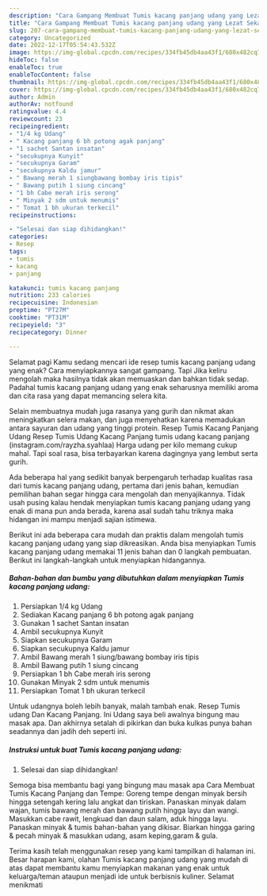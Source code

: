 ```yaml
---
description: "Cara Gampang Membuat Tumis kacang panjang udang yang Lezat Sekali"
title: "Cara Gampang Membuat Tumis kacang panjang udang yang Lezat Sekali"
slug: 207-cara-gampang-membuat-tumis-kacang-panjang-udang-yang-lezat-sekali
category: Uncategorized
date: 2022-12-17T05:54:43.532Z
image: https://img-global.cpcdn.com/recipes/334fb45db4aa43f1/680x482cq70/tumis-kacang-panjang-udang-foto-resep-utama.jpg
hideToc: false
enableToc: true
enableTocContent: false
thumbnail: https://img-global.cpcdn.com/recipes/334fb45db4aa43f1/680x482cq70/tumis-kacang-panjang-udang-foto-resep-utama.jpg
cover: https://img-global.cpcdn.com/recipes/334fb45db4aa43f1/680x482cq70/tumis-kacang-panjang-udang-foto-resep-utama.jpg
author: Admin
authorAv: notfound
ratingvalue: 4.4
reviewcount: 23
recipeingredient:
- "1/4 kg Udang"
- " Kacang panjang 6 bh potong agak panjang"
- "1 sachet Santan insatan"
- "secukupnya Kunyit"
- "secukupnya Garam"
- "secukupnya Kaldu jamur"
- " Bawang merah 1 siungbawang bombay iris tipis"
- " Bawang putih 1 siung cincang"
- "1 bh Cabe merah iris serong"
- " Minyak 2 sdm untuk menumis"
- " Tomat 1 bh ukuran terkecil"
recipeinstructions:

- "Selesai dan siap dihidangkan!"
categories:
- Resep
tags:
- tumis
- kacang
- panjang

katakunci: tumis kacang panjang 
nutrition: 233 calories
recipecuisine: Indonesian
preptime: "PT27M"
cooktime: "PT31M"
recipeyield: "3"
recipecategory: Dinner

---
```



Selamat pagi Kamu sedang mencari ide resep tumis kacang panjang udang yang enak? Cara menyiapkannya sangat gampang. Tapi Jika keliru mengolah maka hasilnya tidak akan memuaskan dan bahkan tidak sedap. Padahal tumis kacang panjang udang yang enak seharusnya memiliki aroma dan cita rasa yang dapat memancing selera kita.


Selain membuatnya mudah juga rasanya yang gurih dan nikmat akan meningkatkan selera makan, dan juga menyehatkan karena memadukan antara sayuran dan udang yang tinggi protein. Resep Tumis Kacang Panjang Udang Resep Tumis Udang Kacang Panjang tumis udang kacang panjang (instagram.com/rayzha.syahlaa) Harga udang per kilo memang cukup mahal. Tapi soal rasa, bisa terbayarkan karena dagingnya yang lembut serta gurih.

Ada beberapa hal yang sedikit banyak berpengaruh terhadap kualitas rasa dari tumis kacang panjang udang, pertama dari jenis bahan, kemudian pemilihan bahan segar hingga cara mengolah dan menyajikannya. Tidak usah pusing kalau hendak menyiapkan tumis kacang panjang udang yang enak di mana pun anda berada, karena asal sudah tahu triknya maka hidangan ini mampu menjadi sajian istimewa.


Berikut ini ada beberapa cara mudah dan praktis dalam mengolah tumis kacang panjang udang yang siap dikreasikan. Anda bisa menyiapkan Tumis kacang panjang udang memakai 11 jenis bahan dan 0 langkah pembuatan. Berikut ini langkah-langkah untuk menyiapkan hidangannya.

<!--inarticleads1-->

##### Bahan-bahan dan bumbu yang dibutuhkan dalam menyiapkan Tumis kacang panjang udang:

1. Persiapkan 1/4 kg Udang
1. Sediakan  Kacang panjang 6 bh potong agak panjang
1. Gunakan 1 sachet Santan insatan
1. Ambil secukupnya Kunyit
1. Siapkan secukupnya Garam
1. Siapkan secukupnya Kaldu jamur
1. Ambil  Bawang merah 1 siung/bawang bombay iris tipis
1. Ambil  Bawang putih 1 siung cincang
1. Persiapkan 1 bh Cabe merah iris serong
1. Gunakan  Minyak 2 sdm untuk menumis
1. Persiapkan  Tomat 1 bh ukuran terkecil


Untuk udangnya boleh lebih banyak, malah tambah enak. Resep Tumis udang Dan Kacang Panjang. Ini Udang saya beli awalnya bingung mau masak apa. Dan akhirnya setalah di pikirkan dan buka kulkas punya bahan seadannya dan jadih deh seperti ini. 

<!--inarticleads2-->

##### Instruksi untuk buat Tumis kacang panjang udang:


1. Selesai dan siap dihidangkan!

Semoga bisa membantu bagi yang bingung mau masak apa Cara Membuat Tumis Kacang Panjang dan Tempe: Goreng tempe dengan minyak bersih hingga setengah kering lalu angkat dan tiriskan. Panaskan minyak dalam wajan, tumis bawang merah dan bawang putih hingga layu dan wangi. Masukkan cabe rawit, lengkuad dan daun salam, aduk hingga layu. Panaskan minyak &amp; tumis bahan-bahan yang dikisar. Biarkan hingga garing &amp; pecah minyak &amp; masukkan udang, asam keping,garam &amp; gula. 

Terima kasih telah menggunakan resep yang kami tampilkan di halaman ini. Besar harapan kami, olahan Tumis kacang panjang udang yang mudah di atas dapat membantu kamu menyiapkan makanan yang enak untuk keluarga/teman ataupun menjadi ide untuk berbisnis kuliner. Selamat menikmati
